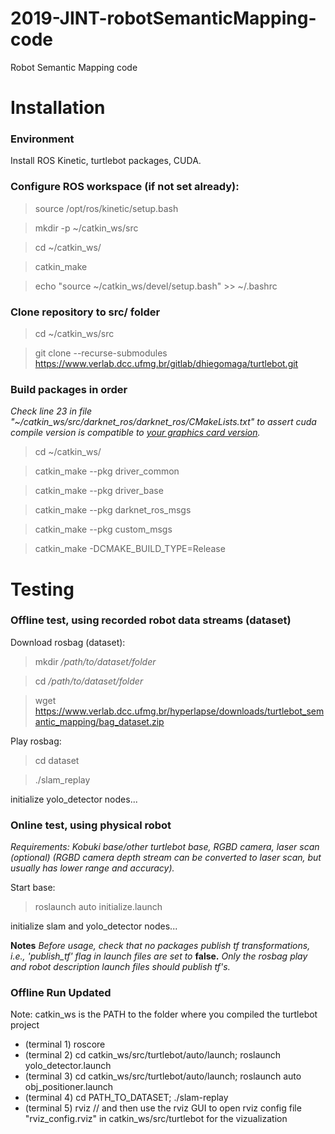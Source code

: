 # 2019-JINT-robotSemanticMapping-code
Robot Semantic Mapping code


# Installation

### Environment

Install ROS Kinetic, turtlebot packages, CUDA. 

### Configure ROS workspace (if not set already): 

>source /opt/ros/kinetic/setup.bash

>mkdir -p ~/catkin_ws/src

>cd ~/catkin_ws/

>catkin_make

>echo "source ~/catkin_ws/devel/setup.bash" >> ~/.bashrc

### Clone repository to src/ folder

>cd ~/catkin_ws/src

>git clone --recurse-submodules https://www.verlab.dcc.ufmg.br/gitlab/dhiegomaga/turtlebot.git

### Build packages in order
*Check line 23 in file "~/catkin_ws/src/darknet_ros/darknet_ros/CMakeLists.txt" to assert cuda compile version is compatible to [your graphics card version](https://developer.nvidia.com/cuda-gpus).*

>cd ~/catkin_ws/

>catkin_make --pkg driver_common

>catkin_make --pkg driver_base

>catkin_make --pkg darknet_ros_msgs

>catkin_make --pkg custom_msgs

>catkin_make -DCMAKE_BUILD_TYPE=Release

# Testing

### Offline test, using recorded robot data streams (dataset)

Download rosbag (dataset):

>mkdir _/path/to/dataset/folder_

>cd _/path/to/dataset/folder_

>wget https://www.verlab.dcc.ufmg.br/hyperlapse/downloads/turtlebot_semantic_mapping/bag_dataset.zip

Play rosbag:

>cd dataset

>./slam_replay

initialize yolo_detector nodes... 

### Online test, using physical robot

_Requirements: Kobuki base/other turtlebot base, RGBD camera, laser scan (optional) (RGBD camera depth stream can be converted to laser scan, but usually has lower range and accuracy)._

Start base: 

>roslaunch auto initialize.launch

initialize slam and yolo_detector nodes... 

**Notes**
*Before usage, check that no packages publish tf transformations, i.e., 'publish_tf' flag in launch files are set to* __false.__ *Only the rosbag play and robot description launch files should publish tf's.*

### Offline Run Updated
Note: catkin_ws is the PATH to the folder where you compiled the turtlebot project
* (terminal 1) roscore
* (terminal 2) cd catkin_ws/src/turtlebot/auto/launch; roslaunch yolo_detector.launch
* (terminal 3) cd catkin_ws/src/turtlebot/auto/launch; roslaunch auto obj_positioner.launch
* (terminal 4) cd PATH_TO_DATASET; ./slam-replay
* (terminal 5) rviz // and then use the rviz GUI to open rviz config file "rviz_config.rviz" in catkin_ws/src/turtlebot for the vizualization
